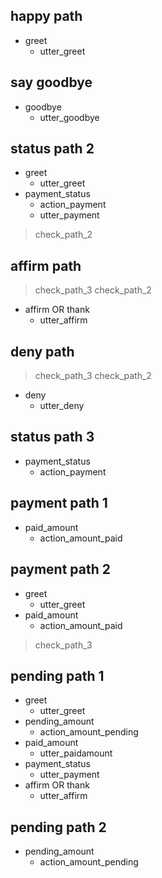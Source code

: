 ## happy path
* greet
  - utter_greet

## say goodbye
* goodbye
  - utter_goodbye

## status path 2
* greet
  - utter_greet
* payment_status
  - action_payment
  - utter_payment
> check_path_2

## affirm path
> check_path_3
> check_path_2
* affirm OR thank
  - utter_affirm

## deny path
> check_path_3
> check_path_2
* deny
  - utter_deny

## status path 3
* payment_status
  - action_payment

## payment path 1
* paid_amount
  - action_amount_paid

## payment path 2
* greet
  - utter_greet
* paid_amount
  - action_amount_paid
> check_path_3

## pending path 1
* greet
  - utter_greet
* pending_amount
  - action_amount_pending
* paid_amount
  - utter_paidamount
* payment_status
  - utter_payment
* affirm OR thank
  - utter_affirm

## pending path 2
* pending_amount
  - action_amount_pending